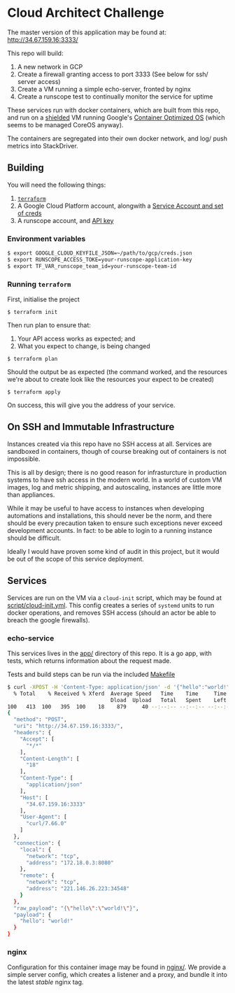 # Cloud Architect Challenge

The master version of this application may be found at: http://34.67.159.16:3333/

This repo will build:

1. A new network in GCP
1. Create a firewall granting access to port 3333 (See below for ssh/ server access)
1. Create a VM running a simple echo-server, fronted by nginx
1. Create a runscope test to continually monitor the service for uptime

These services run with docker containers, which are built from this repo, and run on a [shielded](https://cloud.google.com/shielded-vm/) VM running Google's [Container Optimized OS](https://cloud.google.com/container-optimized-os/docs/) (which seems to be managed CoreOS anyway).

The containers are segregated into their own docker network, and log/ push metrics into StackDriver.

## Building

You will need the following things:

1. [`terraform`](https://www.terraform.io)
1. A Google Cloud Platform account, alongwith a [Service Account and set of creds](https://cloud.google.com/docs/authentication/getting-started)
1. A runscope account, and [API key](https://www.runscope.com/applications/create)

### Environment variables

```bash
$ export GOOGLE_CLOUD_KEYFILE_JSON=~/path/to/gcp/creds.json
$ export RUNSCOPE_ACCESS_TOKE=your-runscope-application-key
$ export TF_VAR_runscope_team_id=your-runscope-team-id
```

### Running `terraform`

First, initialise the project

`$ terraform init`

Then run plan to ensure that:

1. Your API access works as expected; and
1. What you expect to change, is being changed


`$ terraform plan`

Should the output be as expected (the command worked, and the resources we're about to create look like the resources your expect to be created)

`$ terraform apply`

On success, this will give you the address of your service.

## On SSH and Immutable Infrastructure

Instances created via this repo have no SSH access at all. Services are sandboxed in containers, though of course breaking out of containers is not impossible.

This is all by design; there is no good reason for infrasturcture in production systems to have ssh access in the modern world. In a world of custom VM images, log and metric shipping, and autoscaling, instances are little more than appliances.

While it may be useful to have access to instances when developing automations and installations, this should never be the norm, and there should be every precaution taken to ensure such exceptions never exceed development accounts. In fact: to be able to login to a running instance should be difficult.

Ideally I would have proven some kind of audit in this project, but it would be out of the scope of this service deployment.


## Services

Services are run on the VM via a `cloud-init` script, which may be found at [script/cloud-init.yml](script/cloud-init.yml). This config creates a series of `systemd` units to run docker operations, and removes SSH access (should an actor be able to breach the google firewalls).

### echo-service

This services lives in the [app/](app/) directory of this repo. It is a go app, with tests, which returns information about the request made.

Tests and build steps can be run via the included [Makefile](app/Makefile)

```bash
$ curl -XPOST -H 'Content-Type: application/json' -d '{"hello":"world!"}' http://34.67.159.16:3333/ | jq '.'
  % Total    % Received % Xferd  Average Speed   Time    Time     Time  Current
                                 Dload  Upload   Total   Spent    Left  Speed
100   413  100   395  100    18    879     40 --:--:-- --:--:-- --:--:--   919
{
  "method": "POST",
  "uri": "http://34.67.159.16:3333/",
  "headers": {
    "Accept": [
      "*/*"
    ],
    "Content-Length": [
      "18"
    ],
    "Content-Type": [
      "application/json"
    ],
    "Host": [
      "34.67.159.16:3333"
    ],
    "User-Agent": [
      "curl/7.66.0"
    ]
  },
  "connection": {
    "local": {
      "network": "tcp",
      "address": "172.18.0.3:8080"
    },
    "remote": {
      "network": "tcp",
      "address": "221.146.26.223:34548"
    }
  },
  "raw_payload": "{\"hello\":\"world!\"}",
  "payload": {
    "hello": "world!"
  }
}
```

### nginx

Configuration for this container image may be found in [nginx/](nginx/). We provide a simple server config, which creates a listener and a proxy, and bundle it into the latest _stable_ nginx tag.
